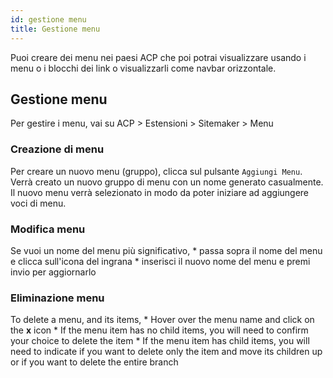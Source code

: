 ```yaml
---
id: gestione menu
title: Gestione menu
---
```


Puoi creare dei menu nei paesi ACP che poi potrai visualizzare usando i menu o i blocchi dei link o visualizzarli come navbar orizzontale.

## Gestione menu

Per gestire i menu, vai su ACP > Estensioni > Sitemaker > Menu

### Creazione di menu

Per creare un nuovo menu (gruppo), clicca sul pulsante `Aggiungi Menu`. Verrà creato un nuovo gruppo di menu con un nome generato casualmente. Il nuovo menu verrà selezionato in modo da poter iniziare ad aggiungere voci di menu.

### Modifica menu

Se vuoi un nome del menu più significativo, * passa sopra il nome del menu e clicca sull'icona del ingrana * inserisci il nuovo nome del menu e premi invio per aggiornarlo

### Eliminazione menu

To delete a menu, and its items, * Hover over the menu name and click on the **x** icon * If the menu item has no child items, you will need to confirm your choice to delete the item * If the menu item has child items, you will need to indicate if you want to delete only the item and move its children up or if you want to delete the entire branch